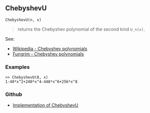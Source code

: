 ## ChebyshevU

```
ChebyshevU(n, x)
```

> returns the Chebyshev polynomial of the second kind `U_n(x)`.

See:  
* [Wikipedia - Chebyshev polynomials](https://en.wikipedia.org/wiki/Chebyshev_polynomials)
* [Fungrim - Chebyshev polynomials](http://fungrim.org/topic/Chebyshev_polynomials/)

### Examples

```
>> ChebyshevU(8, x)    
1-40*x^2+240*x^4-448*x^6+256*x^8  
```

### Github

* [Implementation of ChebyshevU](https://github.com/axkr/symja_android_library/blob/master/symja_android_library/matheclipse-core/src/main/java/org/matheclipse/core/builtin/PolynomialFunctions.java#L1691) 
